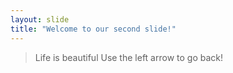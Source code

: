 ```yaml
---
layout: slide
title: "Welcome to our second slide!"
---
```

> Life is beautiful
Use the left arrow to go back!
